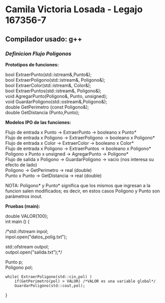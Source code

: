 # Camila Victoria Losada - Legajo 167356-7
## Compilador usado: g++
### *Definicion Flujo Poligonos*

**Prototipos de funciones:**  

bool ExtraerPunto(std::istream&,Punto&);  
bool ExtraerPoligono(std::istream&, Poligono&);  
bool ExtraerColor(std::istream&, Color&);  
bool ExtraerPuntos(std::istream&, Poligono&);  
void AgregarPunto(Poligono&, Punto, unsigned);  
void GuardarPoligono(std::ostream&,Poligono&);  
double GetPerimetro (const Poligono&);  
double GetDistancia (Punto,Punto);  

**Modelos IPO de las funciones:**  

Flujo de entrada x Punto -> ExtraerPunto -> booleano x Punto*  
Flujo de entrada x Poligono -> ExtraerPoligono -> booleano x Poligono*  
Flujo de entrada x Color -> ExtraerColor -> booleano x Color*  
Flujo de entrada x Poligono -> ExtraerPuntos -> booleano x Poligono*  
Poligono x Punto x unsigned -> AgregarPunto -> Poligono*  
Flujo de salida x Poligono -> GuardarPoligono -> vacío (nos interesa su efecto de lado)   
Poligono -> GetPerimetro -> real (double)  
Punto x Punto -> GetDistancia -> real (double)  

NOTA: Poligono* y Punto* significa que los mismos que ingresan a la funcion salen modificados; es decir, en estos casos Poligono  y Punto son parámetros inout.  

**Pruebas (main):**

double VALOR{100};  
int main () {   

/*std::ifstream inpol;  
inpol.open("datos_polig.txt");  


std::ofstream outpol;  
outpol.open("salida.txt");*/  

Punto p;  
Poligono pol;  

	while( ExtraerPoligono(std::cin,pol) )   
		if(GetPerimetro(pol) > VALOR) /*VALOR es una variable global*/  
		GuardarPoligono(std::cout,pol);  


}  
